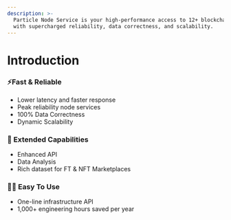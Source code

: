 ```yaml
---
description: >-
  Particle Node Service is your high-performance access to 12+ blockchains, but
  with supercharged reliability, data correctness, and scalability.
---
```


# Introduction

### :zap:Fast & Reliable

* Lower latency and faster response
* Peak reliability node services
* 100% Data Correctness
* Dynamic Scalability

### 🚀 Extended Capabilities

* Enhanced API
* Data Analysis
* Rich dataset for FT & NFT Marketplaces

### 🧑‍💻 Easy To Use

* One-line infrastructure API
* 1,000+ engineering hours saved per year













